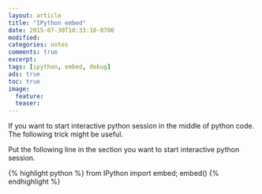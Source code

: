 ```yaml
---
layout: article
title: "IPython embed"
date: 2015-07-30T10:33:10-0700
modified:
categories: notes
comments: true
excerpt:
tags: [ipython, embed, debug]
ads: true
toc: true
image:
  feature:
  teaser:
---
```



If you want to start interactive python session in the middle of python code.
The following trick might be useful.

Put the following line in the section you want to start interactive python session.

{% highlight python %}
  from IPython import embed; embed()
{% endhighlight %}

